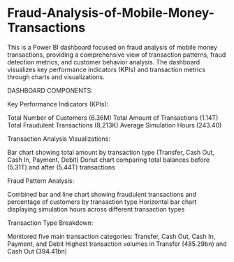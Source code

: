 # Fraud-Analysis-of-Mobile-Money-Transactions
This is a Power BI dashboard focused on fraud analysis of mobile money transactions, providing a comprehensive view of transaction patterns, fraud detection metrics, and customer behavior analysis. The dashboard visualizes key performance indicators (KPIs) and transaction metrics through charts and visualizations.

DASHBOARD COMPONENTS:

Key Performance Indicators (KPIs):


Total Number of Customers (6.36M)
Total Amount of Transactions (1.14T)
Total Fraudulent Transactions (8,213K)
Average Simulation Hours (243.40)


Transaction Analysis Visualizations:


Bar chart showing total amount by transaction type (Transfer, Cash Out, Cash In, Payment, Debit)
Donut chart comparing total balances before (5.31T) and after (5.44T) transactions


Fraud Pattern Analysis:


Combined bar and line chart showing fraudulent transactions and percentage of customers by transaction type
Horizontal bar chart displaying simulation hours across different transaction types


Transaction Type Breakdown:


Monitored five main transaction categories: Transfer, Cash Out, Cash In, Payment, and Debit
Highest transaction volumes in Transfer (485.29bn) and Cash Out (394.41bn)


